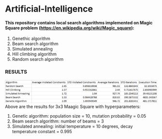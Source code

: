 # Artificial-Intelligence
#### This repository contains local search algorithms implemented on Magic Square problem (https://en.wikipedia.org/wiki/Magic_square): 
1. Genethic algorithm
2. Beam search algorithm
3. Simulated annealing
4. Hill climbing algorithm
5. Random search algorithm

### RESULTS
![results](https://github.com/Artificial-Intelligence-kosta/Local-search-algorithms-Magic-Square-problem/blob/master/garbage/Untitled.png)
Above are the results for 3x3 Maagic Square with hyperparameters:
1. Genetic algorithm: population size = 10, mutation probability = 0.05
2. Beam search algorithm: number of beams = 3
3. Simulated annealing: initial temperature = 10 degrees, decay temperature constant = 0.995
